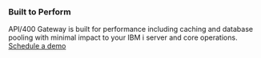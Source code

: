### Built to Perform

<div class="api400-carousel-text">
API/400 Gateway is built for performance including caching and database pooling with minimal impact to your IBM i server and core operations.
</div>

<div markdown="1">
<div class="api400-schedule-button" markdown="1">
<a href="/company/product-inquiries">Schedule a demo</a>
</div>
</div>
